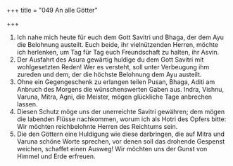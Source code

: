 +++
title = "049 An alle Götter"

+++


1.	Ich nahe mich heute für euch dem Gott Savitri und Bhaga, der dem Ayu die Belohnung austeilt. Euch beide, ihr vielnützenden Herren, möchte ich herlenken, um Tag für Tag euch Freundschaft zu halten, ihr Asvin.
2.	Der Ausfahrt des Asura gewärtig huldige du dem Gott Savitri mit wohlgesetzten Reden! Wer es versteht, soll unter Verbeugung ihm zureden und dem, der die höchste Belohnung dem Ayu austeilt.
3.	Ohne ein Gegengeschenk zu erlangen teilen Pusan, Bhaga, Aditi am Anbruch des Morgens die wünschenswerten Gaben aus. Indra, Vishnu, Varuna, Mitra, Agni, die Meister, mögen glückliche Tage anbrechen lassen.
4.	Diesen Schutz möge uns der unerreichte Savitri gewähren; dem mögen die labenden Flüsse nachkommen, worum ich als Hotri des Opfers bitte: Wir möchten reichbelohnte Herren des Reichtums sein.
5.	Die den Göttern eine Huldigung wie diese darbringen, die auf Mitra und Varuna schöne Worte sprechen, vor denen soll das drohende Gespenst weichen, schaffet einen Ausweg! Wir möchten uns der Gunst von Himmel und Erde erfreuen.

